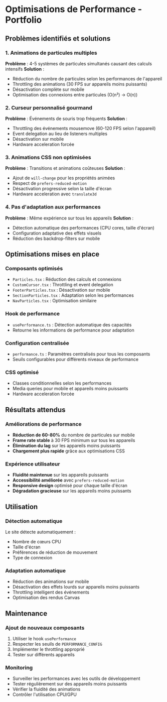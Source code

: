 # Optimisations de Performance - Portfolio

## Problèmes identifiés et solutions

### 1. Animations de particules multiples
**Problème** : 4-5 systèmes de particules simultanés causant des calculs intensifs
**Solution** :
- Réduction du nombre de particules selon les performances de l'appareil
- Throttling des animations (30 FPS sur appareils moins puissants)
- Désactivation complète sur mobile
- Optimisation des connexions entre particules (O(n²) → O(n))

### 2. Curseur personnalisé gourmand
**Problème** : Événements de souris trop fréquents
**Solution** :
- Throttling des événements mousemove (60-120 FPS selon l'appareil)
- Event delegation au lieu de listeners multiples
- Désactivation sur mobile
- Hardware acceleration forcée

### 3. Animations CSS non optimisées
**Problème** : Transitions et animations coûteuses
**Solution** :
- Ajout de `will-change` pour les propriétés animées
- Respect de `prefers-reduced-motion`
- Désactivation progressive selon la taille d'écran
- Hardware acceleration avec `translate3d`

### 4. Pas d'adaptation aux performances
**Problème** : Même expérience sur tous les appareils
**Solution** :
- Détection automatique des performances (CPU cores, taille d'écran)
- Configuration adaptative des effets visuels
- Réduction des backdrop-filters sur mobile

## Optimisations mises en place

### Composants optimisés
- `Particles.tsx` : Réduction des calculs et connexions
- `CustomCursor.tsx` : Throttling et event delegation
- `FooterParticles.tsx` : Désactivation sur mobile
- `SectionParticles.tsx` : Adaptation selon les performances
- `NavParticles.tsx` : Optimisation similaire

### Hook de performance
- `usePerformance.ts` : Détection automatique des capacités
- Retourne les informations de performance pour adaptation

### Configuration centralisée
- `performance.ts` : Paramètres centralisés pour tous les composants
- Seuils configurables pour différents niveaux de performance

### CSS optimisé
- Classes conditionnelles selon les performances
- Media queries pour mobile et appareils moins puissants
- Hardware acceleration forcée

## Résultats attendus

### Améliorations de performance
- **Réduction de 60-80%** du nombre de particules sur mobile
- **Frame rate stable** à 30 FPS minimum sur tous les appareils
- **Élimination du lag** sur les appareils moins puissants
- **Chargement plus rapide** grâce aux optimisations CSS

### Expérience utilisateur
- **Fluidité maintenue** sur les appareils puissants
- **Accessibilité améliorée** avec `prefers-reduced-motion`
- **Responsive design** optimisé pour chaque taille d'écran
- **Dégradation gracieuse** sur les appareils moins puissants

## Utilisation

### Détection automatique
Le site détecte automatiquement :
- Nombre de cœurs CPU
- Taille d'écran
- Préférences de réduction de mouvement
- Type de connexion

### Adaptation automatique
- Réduction des animations sur mobile
- Désactivation des effets lourds sur appareils moins puissants
- Throttling intelligent des événements
- Optimisation des rendus Canvas

## Maintenance

### Ajout de nouveaux composants
1. Utiliser le hook `usePerformance`
2. Respecter les seuils de `PERFORMANCE_CONFIG`
3. Implémenter le throttling approprié
4. Tester sur différents appareils

### Monitoring
- Surveiller les performances avec les outils de développement
- Tester régulièrement sur des appareils moins puissants
- Vérifier la fluidité des animations
- Contrôler l'utilisation CPU/GPU 